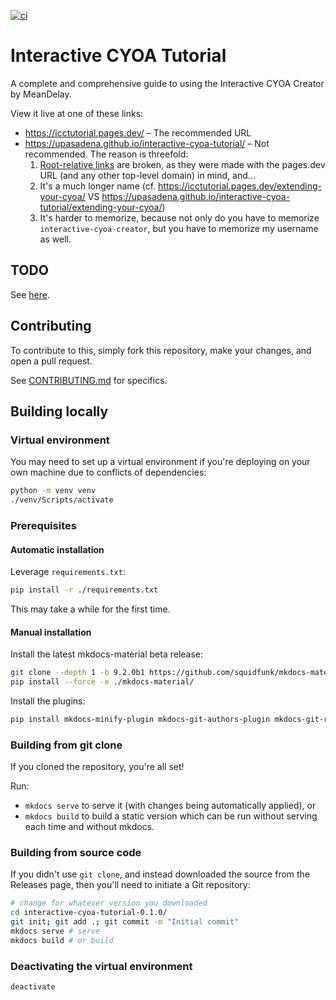 [![ci]][ci_link]

# Interactive CYOA Tutorial
A complete and comprehensive guide to using the Interactive CYOA Creator by
MeanDelay.

View it live at one of these links:
* https://icctutorial.pages.dev/ – The recommended URL
* https://upasadena.github.io/interactive-cyoa-tutorial/ – Not recommended. The
  reason is threefold:
    1. [Root-relative links][rrl] are broken, as they were made with the
       pages.dev URL (and any other top-level domain) in mind, and…
    2. It's a much longer name (cf.
    https://icctutorial.pages.dev/extending-your-cyoa/ VS
    https://upasadena.github.io/interactive-cyoa-tutorial/extending-your-cyoa/)
    3. It's harder to memorize, because not only do you have to memorize
       `interactive-cyoa-creator`, but you have to memorize my username as
       well.

## TODO
See [here](./docs/appendix/about.md#todo).

## Contributing
To contribute to this, simply fork this repository, make your changes, and
open a pull request.

See [CONTRIBUTING.md](./CONTRIBUTING.md) for specifics.

## Building locally
### Virtual environment
You may need to set up a virtual environment if you're deploying on your own
machine due to conflicts of dependencies:

```sh
python -m venv venv
./venv/Scripts/activate
```

### Prerequisites
#### Automatic installation
Leverage `requirements.txt`:

```sh
pip install -r ./requirements.txt
```

This may take a while for the first time.

#### Manual installation
Install the latest mkdocs-material beta release:

```sh
git clone --depth 1 -b 9.2.0b1 https://github.com/squidfunk/mkdocs-material/
pip install --force -e ./mkdocs-material/
```

Install the plugins:

```sh
pip install mkdocs-minify-plugin mkdocs-git-authors-plugin mkdocs-git-revision-date-localized-plugin
```

### Building from git clone
If you cloned the repository, you're all set!

Run:
* `mkdocs serve` to serve it (with changes being automatically applied), or
* `mkdocs build` to build a static version which can be run without serving
each time and without mkdocs.

### Building from source code
If you didn't use `git clone`, and instead downloaded the source from the
Releases page, then you'll need to initiate a Git repository:

```sh
# change for whatever version you downloaded
cd interactive-cyoa-tutorial-0.1.0/
git init; git add .; git commit -m "Initial commit"
mkdocs serve # serve
mkdocs build # or build
```

### Deactivating the virtual environment

```sh
deactivate
```

<!-- URLs -->
[ci]: https://github.com/upasadena/interactive-cyoa-tutorial/actions/workflows/ci.yml/badge.svg
[ci_link]: https://github.com/upasadena/interactive-cyoa-tutorial/actions/workflows/ci.yml
[rrl]: https://mor10.com/html-basics-hyperlink-syntax-absolute-relative-and-root-relative/

<!-- BUFFER -->